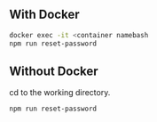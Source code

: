 ## With Docker

```bash
docker exec -it <container namebash
npm run reset-password
```

## Without Docker

cd to the working directory.

```bash
npm run reset-password
```